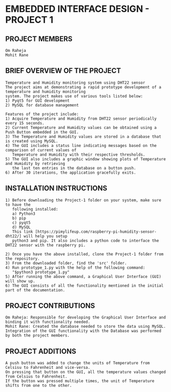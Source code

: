 # EMBEDDED INTERFACE DESIGN - PROJECT 1
## PROJECT MEMBERS
    Om Raheja
    Mohit Rane
## BRIEF OVERVIEW OF THE PROJECT
    Temperature and Humidity monitoring system using DHT22 sensor
    The project aims at demonstrating a rapid prototype development of a temperature and humidity monitoring
    system. The project makes use of various tools listed below:
    1) Pyqt5 for GUI development
    2) MySQL for database management
    
    Features of the project include:
    1) Acquire Temperature and Humidity from DHT22 sensor periodically every 15 seconds.
    2) Current Temperature and Humidity values can be obtained using a Push Button embedded in the GUI.
    3) The Temperature and Humidity values are stored in a database that is created using MySQL.
    4) The GUI includes a status line indicating messages based on the comparison of current values of
       Temperature and Humidity with their respective thresholds.
    5) The GUI also includes a graphic window showing plots of Temperature and Humidity by retrieving 
       the last ten entries in the database on a button push.
    6) After 30 iterations, the application gracefully exits.

## INSTALLATION INSTRUCTIONS
    1) Before downloading the Project-1 folder on your system, make sure to have the
       following installed:
       a) Python3
       b) pip
       c) pyqt5
       d) MySQL
       This link [https://pimylifeup.com/raspberry-pi-humidity-sensor-dht22/] will help you setup 
       python3 and pip. It also includes a python code to interface the DHT22 sensor with the raspberry pi.
  
    2) Once you have the above installed, clone the Project-1 folder from the repository.
    3) From the downloaded folder, find the 'src' folder.
    4) Run prototype_1.py with the help of the following command:
       "$python3 prototype_1.py"
    5) After running the above command, a Graphical User Interface (GUI) will show up.
    6) The GUI consists of all the functionality mentioned in the initial part of the documentation.
    
## PROJECT CONTRIBUTIONS
    Om Raheja: Responsible for developing the Graphical User Interface and binding it with functionality needed.
    Mohit Rane: Created the database needed to store the data using MySQL. 
    Integration of the GUI functionality with the Database was performed by both the project members.
    
## PROJECT ADDITIONS
    A push button was added to change the units of Temperature from Celsisu to Fahrenheit and vice-versa. 
    On pressing that button on the GUI, all the temperature values changed from Celsius to Fahrenheit. 
    If the button was pressed multiple times, the unit of Temperature shifts from one to the other.
